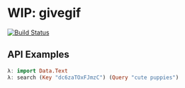 # WIP: givegif
[![Build Status](https://travis-ci.org/passy/givegif.svg?branch=master)](https://travis-ci.org/passy/givegif)

## API Examples

```haskell
λ: import Data.Text
λ: search (Key "dc6zaTOxFJmzC") (Query "cute puppies")
```
